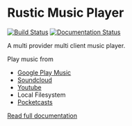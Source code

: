 # Rustic Music Player

[![Build Status](https://ci.maxjoehnk.me/buildStatus/icon?job=rustic%2Fdaemon%2Fmaster)](https://ci.maxjoehnk.me/job/rustic/job/daemon/job/master/)
[![Documentation Status](https://readthedocs.org/projects/rustic-music-player/badge/?version=latest)](https://rustic-music-player.readthedocs.io/en/latest/?badge=latest)

A multi provider multi client music player.

Play music from
* [Google Play Music](https://play.google.com/music/listen)
* [Soundcloud](https://soundcloud.com)
* [Youtube](https://youtube.com)
* Local Filesystem
* [Pocketcasts](https://pocketcasts.com)

[Read full documentation](https://rustic-music-player.readthedocs.io/en/latest/)
